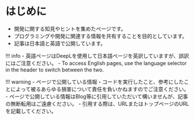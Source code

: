 # はじめに

- 開発に関する知見やヒントを集めたページです。
- プログラミングや開発に関連する情報を共有することを目的としています。
- 記事は日本語と英語で公開しています。

!!! info
    - 英語ページはDeepLを使用して日本語ページを英訳していますが、誤訳にはご注意ください。
    - To access English pages, use the language selector in the header to switch between the two.

!!! warning
    - ページで公開している情報・コードを実行したこと、参考にしたことによって被るあらゆる損害について責任を負いかねますのでご注意ください。
    - ページで公開している情報はBlog等に引用していただいて構いませんが、記事の無断転用はご遠慮ください。
    - 引用する際は、URLまたはトップページのURLを記載してください。
